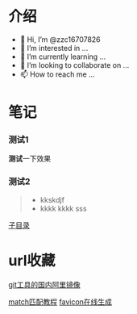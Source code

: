 # 介绍
- 👋 Hi, I’m @zzc16707826
- 👀 I’m interested in ...
- 🌱 I’m currently learning ...
- 💞️ I’m looking to collaborate on ...
- 📫 How to reach me ...

# 笔记
### 测试1
**测试**一下效果
### 测试2
>- kkskdjf
>- kkkk
>kkkk
>sss

[子目录](/?a.md "test")

<!---
haha 有意思
--->
# url收藏
[git工具的国内阿里镜像](https://registry.npmmirror.com/binary.html?path=git-for-windows/v2.43.0.windows.1/ "git软件")

[match匹配教程](https://juejin.cn/post/7220824286881136677 "match说明")
[favicon在线生成](https://www.logosc.cn/ "favicon在线生成")
